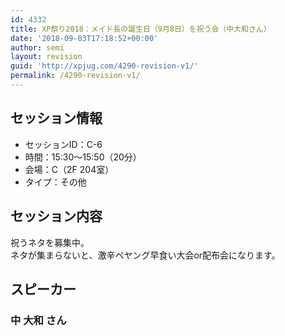 ```yaml
---
id: 4332
title: XP祭り2018：メイド長の誕生日（9月8日）を祝う会（中大和さん）
date: '2018-09-03T17:18:52+00:00'
author: semi
layout: revision
guid: 'http://xpjug.com/4290-revision-v1/'
permalink: /4290-revision-v1/
---
```


## セッション情報

- セッションID：C-6
- 時間：15:30～15:50（20分）
- 会場：C（2F 204室）
- タイプ：その他

## セッション内容

祝うネタを募集中。  
ネタが集まらないと、激辛ペヤング早食い大会or配布会になります。

## スピーカー

### 中 大和 さん